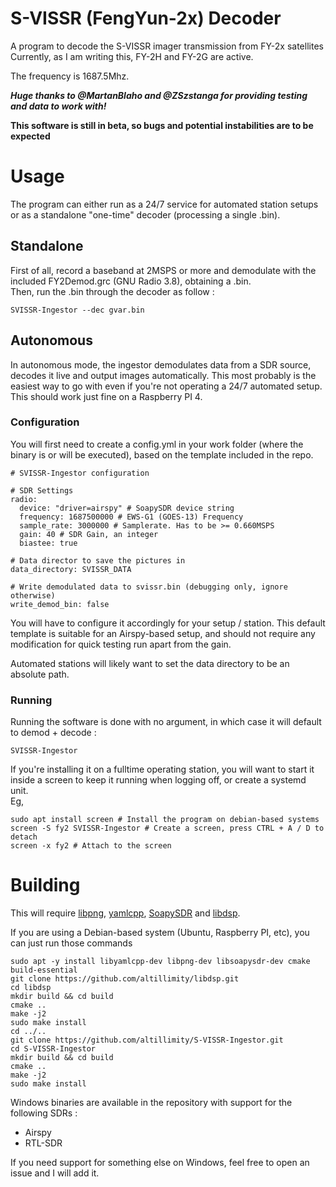 # S-VISSR (FengYun-2x) Decoder

A program to decode the S-VISSR imager transmission from FY-2x satellites  
Currently, as I am writing this, FY-2H and FY-2G are active.

The frequency is 1687.5Mhz.

***Huge thanks to @MartanBlaho and @ZSzstanga for providing testing and data to work with!***

**This software is still in beta, so bugs and potential instabilities are to be expected**

# Usage

The program can either run as a 24/7 service for automated station setups or as a standalone "one-time" decoder (processing a single .bin).

## Standalone

First of all, record a baseband at 2MSPS or more and demodulate with the included FY2Demod.grc (GNU Radio 3.8), obtaining a .bin.   
Then, run the .bin through the decoder as follow :
``` 
SVISSR-Ingestor --dec gvar.bin
```

## Autonomous

In autonomous mode, the ingestor demodulates data from a SDR source, decodes it live and output images automatically. This most probably is the easiest way to go with even if you're not operating a 24/7 automated setup.   
This should work just fine on a Raspberry PI 4.

### Configuration

You will first need to create a config.yml in your work folder (where the binary is or will be executed), based on the template included in the repo.

```
# SVISSR-Ingestor configuration

# SDR Settings
radio:
  device: "driver=airspy" # SoapySDR device string
  frequency: 1687500000 # EWS-G1 (GOES-13) Frequency
  sample_rate: 3000000 # Samplerate. Has to be >= 0.660MSPS
  gain: 40 # SDR Gain, an integer
  biastee: true

# Data director to save the pictures in
data_directory: SVISSR_DATA

# Write demodulated data to svissr.bin (debugging only, ignore otherwise)
write_demod_bin: false
```

You will have to configure it accordingly for your setup / station. This default template is suitable for an Airspy-based setup, and should not require any modification for quick testing run apart from the gain.

Automated stations will likely want to set the data directory to be an absolute path.

### Running

Running the software is done with no argument, in which case it will default to demod + decode :
```
SVISSR-Ingestor
```

If you're installing it on a fulltime operating station, you will want to start it inside a screen to keep it running when logging off, or create a systemd unit.   
Eg,
```
sudo apt install screen # Install the program on debian-based systems
screen -S fy2 SVISSR-Ingestor # Create a screen, press CTRL + A / D to detach
screen -x fy2 # Attach to the screen
```

# Building

This will require [libpng](https://github.com/glennrp/libpng), [yamlcpp](https://github.com/jbeder/yaml-cpp), [SoapySDR](https://github.com/pothosware/SoapySDR) and [libdsp](https://github.com/altillimity/libdsp).   

If you are using a Debian-based system (Ubuntu, Raspberry PI, etc), you can just run those commands

```
sudo apt -y install libyamlcpp-dev libpng-dev libsoapysdr-dev cmake build-essential
git clone https://github.com/altillimity/libdsp.git
cd libdsp
mkdir build && cd build
cmake ..
make -j2
sudo make install
cd ../..
git clone https://github.com/altillimity/S-VISSR-Ingestor.git
cd S-VISSR-Ingestor
mkdir build && cd build
cmake ..
make -j2
sudo make install
```

Windows binaries are available in the repository with support for the following SDRs :
- Airspy
- RTL-SDR
   
If you need support for something else on Windows, feel free to open an issue and I will add it.